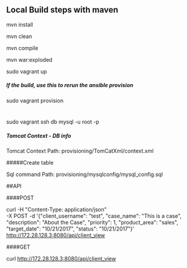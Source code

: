 


## Local Build steps with maven


mvn install

mvn clean

mvn compile

mvn war:exploded

sudo vagrant up

##### If the build, use this to rerun the ansible provision
sudo vagrant provision

#
sudo vagrant ssh db
mysql -u root -p

##### Tomcat Context - DB info ###

Tomcat Context Path: provisioning/TomCatXml/context.xml

#####Create table

Sql command Path: provisioning/mysqlconfig/mysql_config.sql



##API

####POST

curl -H "Content-Type: application/json" \
-X POST -d '{"client_username": "test", "case_name": "This is a case", "description": "About the Case", "priority": 1, "product_area": "sales", "target_date": "10/21/2017", "status": "10/21/2017"}' \
http://172.28.128.3:8080/api/client_view

####GET

curl http://172.28.128.3:8080/api/client_view
